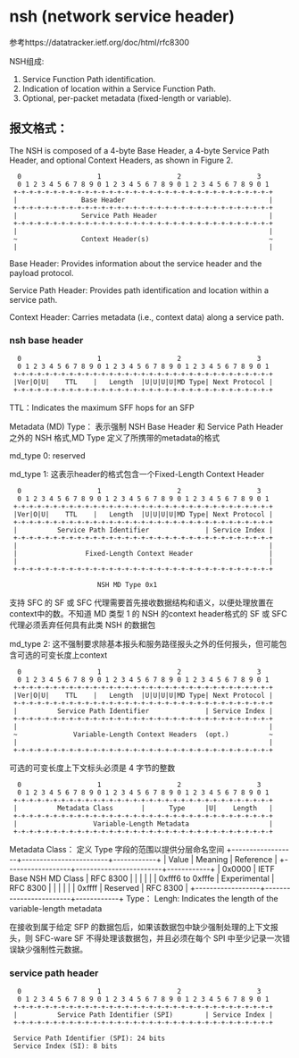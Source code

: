 
# nsh (network service header)
参考https://datatracker.ietf.org/doc/html/rfc8300

NSH组成:
1. Service Function Path identification.
2. Indication of location within a Service Function Path.
3. Optional, per-packet metadata (fixed-length or variable).

## 报文格式：
   The NSH is composed of a 4-byte Base Header, a 4-byte Service Path
   Header, and optional Context Headers, as shown in Figure 2.

      0                   1                   2                   3
      0 1 2 3 4 5 6 7 8 9 0 1 2 3 4 5 6 7 8 9 0 1 2 3 4 5 6 7 8 9 0 1
     +-+-+-+-+-+-+-+-+-+-+-+-+-+-+-+-+-+-+-+-+-+-+-+-+-+-+-+-+-+-+-+-+
     |                Base Header                                    |
     +-+-+-+-+-+-+-+-+-+-+-+-+-+-+-+-+-+-+-+-+-+-+-+-+-+-+-+-+-+-+-+-+
     |                Service Path Header                            |
     +-+-+-+-+-+-+-+-+-+-+-+-+-+-+-+-+-+-+-+-+-+-+-+-+-+-+-+-+-+-+-+-+
     |                                                               |
     ~                Context Header(s)                              ~
     |                                                               |

Base Header:  Provides information about the service header and the
      payload protocol.

Service Path Header:  Provides path identification and location
      within a service path.

Context Header:  Carries metadata (i.e., context data) along a
      service path.

### nsh base header

      0                   1                   2                   3
      0 1 2 3 4 5 6 7 8 9 0 1 2 3 4 5 6 7 8 9 0 1 2 3 4 5 6 7 8 9 0 1
     +-+-+-+-+-+-+-+-+-+-+-+-+-+-+-+-+-+-+-+-+-+-+-+-+-+-+-+-+-+-+-+-+
     |Ver|O|U|    TTL    |   Length  |U|U|U|U|MD Type| Next Protocol |
     +-+-+-+-+-+-+-+-+-+-+-+-+-+-+-+-+-+-+-+-+-+-+-+-+-+-+-+-+-+-+-+-+

TTL：Indicates the maximum SFF hops for an SFP

Metadata (MD) Type： 表示强制 NSH Base Header 和 Service Path Header 之外的 NSH 格式,MD Type 定义了所携带的metadata的格式

md_type 0: reserved

md_type 1: 这表示header的格式包含一个Fixed-Length Context Header

      0                   1                   2                   3
      0 1 2 3 4 5 6 7 8 9 0 1 2 3 4 5 6 7 8 9 0 1 2 3 4 5 6 7 8 9 0 1
     +-+-+-+-+-+-+-+-+-+-+-+-+-+-+-+-+-+-+-+-+-+-+-+-+-+-+-+-+-+-+-+-+
     |Ver|O|U|    TTL    |   Length  |U|U|U|U|MD Type| Next Protocol |
     +-+-+-+-+-+-+-+-+-+-+-+-+-+-+-+-+-+-+-+-+-+-+-+-+-+-+-+-+-+-+-+-+
     |          Service Path Identifier              | Service Index |
     +-+-+-+-+-+-+-+-+-+-+-+-+-+-+-+-+-+-+-+-+-+-+-+-+-+-+-+-+-+-+-+-+
     |                                                               |
     |                 Fixed-Length Context Header                   |
     |                                                               |
     +-+-+-+-+-+-+-+-+-+-+-+-+-+-+-+-+-+-+-+-+-+-+-+-+-+-+-+-+-+-+-+-+

                          NSH MD Type 0x1

支持 SFC 的 SF 或 SFC 代理需要首先接收数据结构和语义，以便处理放置在context中的数。不知道 MD 类型 1 的 NSH 的context header格式的 SF 或 SFC 代理必须丢弃任何具有此类 NSH 的数据包

md_type 2: 这不强制要求除基本报头和服务路径报头之外的任何报头，但可能包含可选的可变长度上context

      0                   1                   2                   3
      0 1 2 3 4 5 6 7 8 9 0 1 2 3 4 5 6 7 8 9 0 1 2 3 4 5 6 7 8 9 0 1
     +-+-+-+-+-+-+-+-+-+-+-+-+-+-+-+-+-+-+-+-+-+-+-+-+-+-+-+-+-+-+-+-+
     |Ver|O|U|    TTL    |   Length  |U|U|U|U|MD Type| Next Protocol |
     +-+-+-+-+-+-+-+-+-+-+-+-+-+-+-+-+-+-+-+-+-+-+-+-+-+-+-+-+-+-+-+-+
     |          Service Path Identifier              | Service Index |
     +-+-+-+-+-+-+-+-+-+-+-+-+-+-+-+-+-+-+-+-+-+-+-+-+-+-+-+-+-+-+-+-+
     |                                                               |
     ~              Variable-Length Context Headers  (opt.)          ~
     |                                                               |
     +-+-+-+-+-+-+-+-+-+-+-+-+-+-+-+-+-+-+-+-+-+-+-+-+-+-+-+-+-+-+-+-+
 
可选的可变长度上下文标头必须是 4 字节的整数


      0                   1                   2                   3
      0 1 2 3 4 5 6 7 8 9 0 1 2 3 4 5 6 7 8 9 0 1 2 3 4 5 6 7 8 9 0 1
     +-+-+-+-+-+-+-+-+-+-+-+-+-+-+-+-+-+-+-+-+-+-+-+-+-+-+-+-+-+-+-+-+
     |          Metadata Class       |      Type     |U|    Length   |
     +-+-+-+-+-+-+-+-+-+-+-+-+-+-+-+-+-+-+-+-+-+-+-+-+-+-+-+-+-+-+-+-+
     |                   Variable-Length Metadata                    |
     +-+-+-+-+-+-+-+-+-+-+-+-+-+-+-+-+-+-+-+-+-+-+-+-+-+-+-+-+-+-+-+-+
     
Metadata Class： 定义 Type 字段的范围以提供分层命名空间
        +------------------+------------------------+------------+
        | Value            | Meaning                | Reference  |
        +------------------+------------------------+------------+
        | 0x0000           | IETF Base NSH MD Class | RFC 8300   |
        |                  |                        |            |
        | 0xfff6 to 0xfffe | Experimental           | RFC 8300   |
        |                  |                        |            |
        | 0xffff           | Reserved               | RFC 8300   |
        +------------------+------------------------+------------+
Type：
Lengh: Indicates the length of the variable-length metadata

在接收到属于给定 SFP 的数据包后，如果该数据包中缺少强制处理的上下文报头，则 SFC-ware SF 不得处理该数据包，并且必须在每个 SPI 中至少记录一次错误缺少强制性元数据。

### service path header

      0                   1                   2                   3
      0 1 2 3 4 5 6 7 8 9 0 1 2 3 4 5 6 7 8 9 0 1 2 3 4 5 6 7 8 9 0 1
     +-+-+-+-+-+-+-+-+-+-+-+-+-+-+-+-+-+-+-+-+-+-+-+-+-+-+-+-+-+-+-+-+
     |          Service Path Identifier (SPI)        | Service Index |
     +-+-+-+-+-+-+-+-+-+-+-+-+-+-+-+-+-+-+-+-+-+-+-+-+-+-+-+-+-+-+-+-+

     Service Path Identifier (SPI): 24 bits
     Service Index (SI): 8 bits
     




